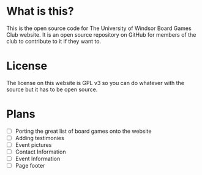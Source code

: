 # What is this?

This is the open source code for The University of Windsor Board Games Club website. It is an open source repository on GitHub for members of the club to contribute to it if they want to.

# License

The license on this website is GPL v3 so you can do whatever with the source but it has to be open source. 

# Plans

- [ ] Porting the great list of board games onto the website
- [ ] Adding testimonies
- [ ] Event pictures
- [ ] Contact Information
- [ ] Event Information
- [ ] Page footer